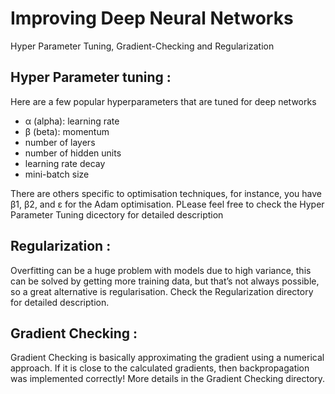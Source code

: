 # Improving Deep Neural Networks
Hyper Parameter Tuning, Gradient-Checking and Regularization
## Hyper Parameter tuning : 
Here are a few popular hyperparameters that are tuned for deep networks

- α (alpha): learning rate
- β (beta): momentum
- number of layers
- number of hidden units
- learning rate decay
- mini-batch size

There are others specific to optimisation techniques, for instance, you have β1, β2, and ε for the Adam optimisation.
PLease feel free to check the Hyper Parameter Tuning dicectory for detailed description

## Regularization : 
Overfitting can be a huge problem with models due to high variance, this can be solved by getting more training data, but that’s not always possible, so a great alternative is regularisation. Check the Regularization directory for detailed description.

## Gradient Checking : 
Gradient Checking is basically approximating the gradient using a numerical approach. If it is close to the calculated gradients, then backpropagation was implemented correctly! More details in the Gradient Checking directory.
